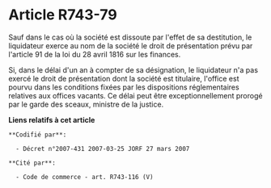 # Article R743-79

Sauf dans le cas où la société est dissoute par l'effet de sa destitution, le liquidateur exerce au nom de la société le
droit de présentation prévu par l'article 91 de la loi du 28 avril 1816 sur les finances.

Si, dans le délai d'un an à compter de sa désignation, le liquidateur n'a pas exercé le droit de présentation dont la société
est titulaire, l'office est pourvu dans les conditions fixées par les dispositions réglementaires relatives aux offices
vacants. Ce délai peut être exceptionnellement prorogé par le garde des sceaux, ministre de la justice.

**Liens relatifs à cet article**

	**Codifié par**:

	  - Décret n°2007-431 2007-03-25 JORF 27 mars 2007

	**Cité par**:

	  - Code de commerce - art. R743-116 (V)

